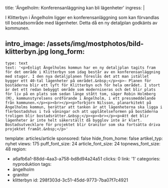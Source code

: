 title: 'Ängelholm: Konferensanläggning kan bli lägenheter'
ingress: |
  <p>I Klitterbyn i Ängelholm ligger en konferensanläggning som kan förvandlas till bostadsområde med lägenheter. Detta då en ny detaljplan godkänts av kommunen.
  </p>
  
intro_image: /assets/img/mostphotos/bild-klitterbyn.jpg
long_form:
  -
    type: text
    text: '<p>Enligt Ängelholms kommun har en ny detaljplan tagits fram för det område i Klitterbyn som idag består av en konferensanläggning med stugor. I den nya detaljplanen föreslås det att man istället bygger ett 40-tal lägenheter på området.&nbsp;</p><p>– Planen för bostäderna blir ett lyft för Klitterbyn och för hela området. I stort är det ett redan bebyggt område som moderniseras och det blir plats för liv på en plats som sedan länge stått tom, säger Robin Holmberg (M), kommunstyrelsens ordförande i Ängelholm, i ett pressmeddelande från kommunen.</p><p><br></p><p>Torbjörn Nilsson, planarkitekt på Ängelholms kommun, berättar att tanken är att lägenheterna ska ligga i flerbostadshus i två våningar och att upplåtelseformen på bostäderna troligen blir bostadsrätter.&nbsp;</p><p><br></p><p>Att det blir lägenheter är inte helt säkerställt då bygglov inte är klart. Bostadsutvecklare för projektet blir Granitor som ska fortsätta driva projektet framåt.&nbsp;</p>'
template: articles/article
sponsored: false
hide_from_home: false
artikel_typ: nyhet
views: 175
puff_font_size: 24
article_font_size: 24
topnews_font_size: 48
region:
  - a6afb6a1-88dd-4aa3-a758-bd8d94a24a51
clicks: 0
link: '1'
categories: nyproduktion
tags:
  - ängelholm
  - granitor
  - klitterbyn
id: 298f303d-3c51-45dd-9773-7ba07f7c4921

